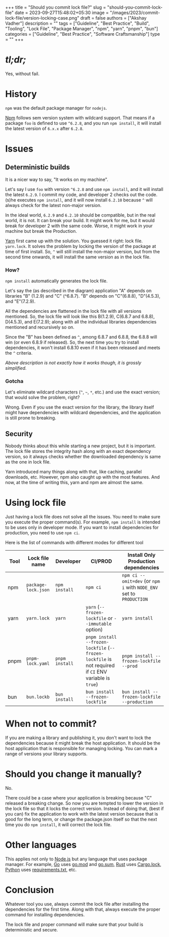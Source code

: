 +++
title = "Should you commit lock file?"
slug = "should-you-commit-lock-file"
date = 2023-09-27T15:48:02+05:30
image = "/images/2023/commit-lock-file/version-locking-case.png"
draft = false
authors = ["Akshay Vadher"]
description = ""
tags = ["Guideline", "Best Practice", "Build", "Tooling", "Lock File", "Package Manager", "npm", "yarn", "pnpm", "bun"]
categories = ["Guideline", "Best Practice", "Software Craftsmanship"]
type = ""
+++

# _tl;dr;_

Yes, without fail.

# History

`npm` was the default package manager for `nodejs`.

[Npm](https://www.npmjs.com/) follows sem version system with wildcard support. That means if
a package `foo` is defined to use `^6.2.8`, and you run `npm install`, it will install the latest version of `6.x.x`
after `6.2.8`.

# Issues

## Deterministic builds

It is a nicer way to say, "It works on my machine".

Let's say I use `foo` with version `^6.2.8` and use `npm install`, and it will install the latest `6.2.9`. I commit my
code, and developer 2 checks out the code. (s)he executes `npm install`, and it will now install `6.2.10` because `^`
will
always check for the latest non-major version.

In the ideal world, `6.2.9` and `6.2.10` should be compatible, but in the real world, it is not. It can break your
build.
It might work for me, but it would break for developer 2 with the same code. Worse, it might work in your machine
but
break the Production.

[Yarn](https://yarnpkg.com/cli) first came up with the solution. You guessed it right: lock file. `yarn.lock`. It solves
the problem by locking the version of the package at time of first install. So, `^` will still install the non-major
version,
but from the second time onwards, it will install the same version as in the lock file.

### How?

`npm install` automatically generates the lock file.

Let's say the (as described in the diagram) application "A" depends on libraries "B" (1.2.9) and "C" (^6.8.7). "B"
depends
on "C"(6.8.8), "D"(4.5.3), and "E"(7.2.9).

All the dependencies are flattened in the lock file with all versions mentioned. So, the lock file will look like this
B(1.2.9), C(6.8.7 and 6.8.8), D(4.5.3), and E(7.2.9); along with all the individual libraries dependencies mentioned and
recursively so on.

Since the "B" has been defined as `^`, among 6.8.7 and 6.8.8, the 6.8.8 will win (or even 6.8.9 if released). So,
the next time you try to install dependencies, it won't install 6.8.10 even if it has been released and meets the `^`
criteria.

_Above description is not exactly how it works though, it is grossly simplified._

### Gotcha

Let's eliminate wildcard characters (`^`, `~`, `*`, etc.) and use the exact version; that would solve
the problem, right?

Wrong. Even if you use the exact version for the library, the library itself might have dependencies with wildcard
dependencies, and
the application is still prone to breaking.

## Security

Nobody thinks about this while starting a new project, but it is important. The lock file stores the integrity hash
along
with an exact dependency version, so it always checks whether the downloaded dependency is same as the one in lock
file.

Yarn introduced many things along with that, like caching, parallel downloads, etc. However, npm also caught up with the
most features. And now, at the time of writing this, yarn and npm are almost the same.

# Using lock file

Just having a lock file does not solve all the issues. You need to make sure you execute the proper command(s). For
example,
`npm install` is intended to be uses only in developer mode. If you want to install dependencies for production, you
need
to use `npm ci`.

Here is the list of commands with different modes for different tool

| Tool | Lock file name      | Developer      | CI/PROD                                                                                               | Install Only Production dependencies                                |
|------|---------------------|----------------|-------------------------------------------------------------------------------------------------------|---------------------------------------------------------------------|
| npm  | `package-lock.json` | `npm install`  | `npm ci`                                                                                              | `npm ci --omit=dev` (or `npm i` with `NODE_ENV` set to `PRODUCTION` |
| yarn | `yarn.lock`         | `yarn`         | `yarn` (`--frozen-lockfile` or `--immutable` option)                                                  | `yarn install`                                                      |
| pnpm | `pnpm-lock.yaml`    | `pnpm install` | `pnpm install --frozen-lockfile` (`--frozen-lockfile` is not required if `CI` ENV variable is `true`) | `pnpm install --frozen-lockfile --prod`                             |
| bun  | `bun.lockb`         | `bun install`  | `bun install --frozen-lockfile`                                                                       | `bun install --frozen-lockfile --production`                        |

# When not to commit?

If you are making a library and publishing it, you don't want to lock the dependencies because it might break the host
application. It should be the host application that is responsible for managing locking. You can mark a range of
versions your library supports.

# Should you change it manually?

No.

There could be a case where your application is breaking because "C" released a breaking change. So now you are tempted
to lower the version in the lock file so that it locks the correct version. Instead of doing that, (best if you can) fix
the
application to work with the latest version because that is good for the long term, or change the package.json itself so
that the next time you do `npm install`, it will correct the lock file.

# Other languages

This applies not only to [Node.js](https://nodejs.org/en) but any language that uses package manager. For example,
[Go](https://golang.org/) uses [go.mod](https://golang.org/ref/mod) and [go.sum](https://golang.org/ref/mod#go-sum-in),
[Rust](https://www.rust-lang.org/)
uses [Cargo.lock](https://doc.rust-lang.org/cargo/guide/cargo-toml-vs-cargo-lock.html),
[Python](https://www.python.org/) uses [requirements.txt](https://pip.pypa.io/en/stable/user_guide/#requirements-files),
etc.

# Conclusion

Whatever tool you use, always commit the lock file after installing the dependencies for the first time. Along with
that, always execute the proper command for installing dependencies.

The lock file and proper command will make sure that your build is deterministic and secure.

